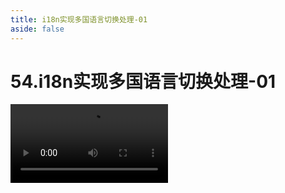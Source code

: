 ```yaml
---
title: i18n实现多国语言切换处理-01
aside: false
---
```


# 54.i18n实现多国语言切换处理-01

<video autoplay src="http://qn.chinavanes.com/interview/react-interview/54.i18n实现多国语言切换处理-01.mp4" controls controlsList="nodownload" width="50%"/>

